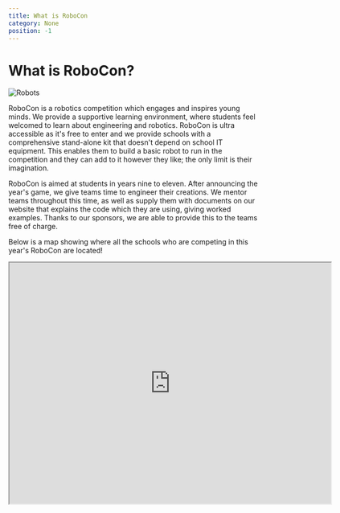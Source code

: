 ```yaml
---
title: What is RoboCon
category: None
position: -1
---
```

# What is RoboCon?

![Robots](/images/IMG_3192-768x512_resultCOMPRSD.jpg)

RoboCon is a robotics competition which engages and inspires young minds. We provide a supportive learning environment, where students feel welcomed to learn about engineering and robotics. RoboCon is ultra accessible as it's free to enter and we provide schools with a comprehensive stand-alone kit that doesn't depend on school IT equipment. This enables them to build a basic robot to run in the competition and they can add to it however they like; the only limit is their imagination.

RoboCon is aimed at students in years nine to eleven. After announcing the year's game, we give teams time to engineer their creations. We mentor teams throughout this time, as well as supply them with documents on our website that explains the code which they are using, giving worked examples. Thanks to our sponsors, we are able to provide this to the teams free of charge.

Below is a map showing where all the schools who are competing in this year's RoboCon are located!

<Embed :aspect-ratio="640/480"><iframe src="https://www.google.com/maps/d/embed?mid=1ZvYMUXqFV7pSWY5x5CjJ-bBvq_1KUWm5" width="640" height="480"></iframe></Embed>
